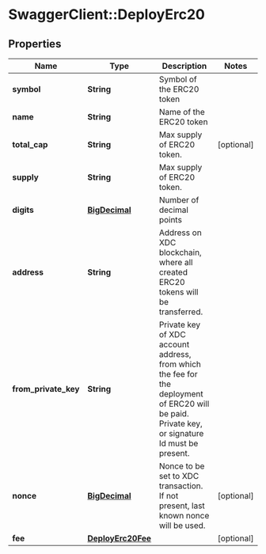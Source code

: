 # SwaggerClient::DeployErc20

## Properties
Name | Type | Description | Notes
------------ | ------------- | ------------- | -------------
**symbol** | **String** | Symbol of the ERC20 token | 
**name** | **String** | Name of the ERC20 token | 
**total_cap** | **String** | Max supply of ERC20 token. | [optional] 
**supply** | **String** | Max supply of ERC20 token. | 
**digits** | [**BigDecimal**](BigDecimal.md) | Number of decimal points | 
**address** | **String** | Address on XDC blockchain, where all created ERC20 tokens will be transferred. | 
**from_private_key** | **String** | Private key of XDC account address, from which the fee for the deployment of ERC20 will be paid. Private key, or signature Id must be present. | 
**nonce** | [**BigDecimal**](BigDecimal.md) | Nonce to be set to XDC transaction. If not present, last known nonce will be used. | [optional] 
**fee** | [**DeployErc20Fee**](DeployErc20Fee.md) |  | [optional] 

